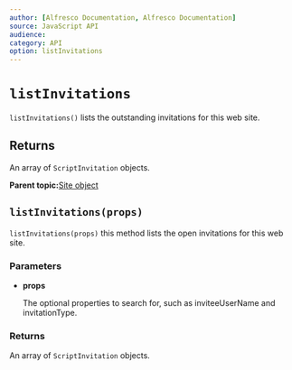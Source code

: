 ```yaml
---
author: [Alfresco Documentation, Alfresco Documentation]
source: JavaScript API
audience: 
category: API
option: listInvitations
---
```


# `listInvitations`

`listInvitations()` lists the outstanding invitations for this web site.

## Returns

An array of `ScriptInvitation` objects.

**Parent topic:**[Site object](../references/API-JS-Site.md)

## `listInvitations(props)`

`listInvitations(props)` this method lists the open invitations for this web site.

### Parameters

-   **props**

    The optional properties to search for, such as inviteeUserName and invitationType.


### Returns

An array of `ScriptInvitation` objects.

